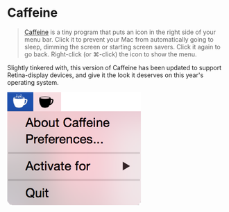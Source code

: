 Caffeine
=======================

> [Caffeine](http://lightheadsw.com/caffeine/) is a tiny program that puts an icon in the right side of your menu bar. Click it to prevent your Mac from automatically going to sleep, dimming the screen or starting screen savers. Click it again to go back. Right-click (or ⌘-click) the icon to show the menu.

Slightly tinkered with, this version of Caffeine has been updated to support Retina-display devices, and give it the look it deserves on this year's operating system.

![](screenie.png)